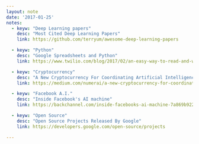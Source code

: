 ```yaml
---
layout: note
date: '2017-01-25'
notes:
  - keyw: "Deep Learning papers"
    desc: "Most Cited Deep Learning Papers"
    link: https://github.com/terryum/awesome-deep-learning-papers

  - keyw: "Python"
    desc: "Google Spreadsheets and Python"
    link: https://www.twilio.com/blog/2017/02/an-easy-way-to-read-and-write-to-a-google-spreadsheet-in-python.html

  - keyw: "Cryptocurrency"
    desc: "A New Cryptocurrency For Coordinating Artificial Intelligence on Numerai"
    link: https://medium.com/numerai/a-new-cryptocurrency-for-coordinating-artificial-intelligence-on-numerai-9251a131419a#.x22bi9f0k

  - keyw: "Facebook A.I."
    desc: "Inside Facebook's AI machine"
    link: https://backchannel.com/inside-facebooks-ai-machine-7a869b922ea7#.mrqydh2jx

  - keyw: "Open Source"
    desc: "Open Source Projects Released By Google"
    link: https://developers.google.com/open-source/projects

---
```

